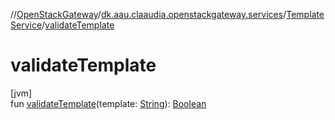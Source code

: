 //[OpenStackGateway](../../../index.md)/[dk.aau.claaudia.openstackgateway.services](../index.md)/[TemplateService](index.md)/[validateTemplate](validate-template.md)

# validateTemplate

[jvm]\
fun [validateTemplate](validate-template.md)(template: [String](https://kotlinlang.org/api/latest/jvm/stdlib/kotlin/-string/index.html)): [Boolean](https://kotlinlang.org/api/latest/jvm/stdlib/kotlin/-boolean/index.html)
